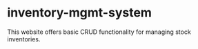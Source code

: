 # inventory-mgmt-system
This website offers basic CRUD functionality for managing stock inventories.

